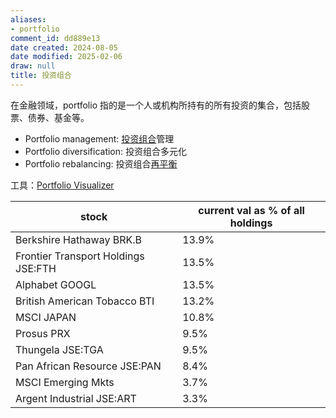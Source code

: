 ```yaml
---
aliases:
- portfolio
comment_id: dd889e13
date created: 2024-08-05
date modified: 2025-02-06
draw: null
title: 投资组合
---
```

在金融领域，portfolio 指的是一个人或机构所持有的所有投资的集合，包括股票、债券、基金等。

- Portfolio management: [投资组合](投资组合.md)管理
- Portfolio diversification: 投资组合多元化
- Portfolio rebalancing: 投资组合[再平衡](再平衡)

工具：[Portfolio Visualizer](Portfolio%20Visualizer.md)

| stock                               | current val as % of all holdings |
| ----------------------------------- | -------------------------------- |
| Berkshire Hathaway BRK.B            | 13.9%                            |
| Frontier Transport Holdings JSE:FTH | 13.5%                            |
| Alphabet GOOGL                      | 13.5%                            |
| British American Tobacco BTI        | 13.2%                            |
| MSCI JAPAN                          | 10.8%                            |
| Prosus PRX                          | 9.5%                             |
| Thungela JSE:TGA                    | 9.5%                             |
| Pan African Resource JSE:PAN        | 8.4%                             |
| MSCI Emerging Mkts                  | 3.7%                             |
| Argent Industrial JSE:ART           | 3.3%                             |
